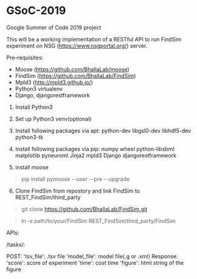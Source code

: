 # GSoC-2019
Google Summer of Code 2019 project 

This will be a working implementation of a RESTful API to run FindSim experiment on NSG (https://www.nsgportal.org/) server.

Pre-requisites:

- Moose (https://github.com/BhallaLab/moose)
- FindSim (https://github.com/BhallaLab/FindSim)
- Mpld3 (http://mpld3.github.io/)
- Python3 virtualenv
- Django, djangorestframework

1. Install Python3

2. Set up Python3 venv(optional)

3. Install following packages via apt:
python-dev
libgsl0-dev
libhdf5-dev
python3-tk

4. Install following packages via pip:
numpy
wheel
python-libsbml
matplotlib
pyneuroml
Jinja2
mpld3
Django
djangorestframework

5. install moose

> pip install pymoose --user --pre --upgrade

6. Clone FindSim from repostory and link FindSim to REST_FindSim/third_party

> git clone https://github.com/BhallaLab/FindSim.git

> ln -s path/to/your/FindSim REST_FindSim/third_party/FindSim


APIs:

/tasks/:

POST: 	'tsv_file': .tsv file
	'model_file': model file(.g or .xml)
Response:
	'score': score of experiment
	'time': cost time
	'figure': html string of the figure

